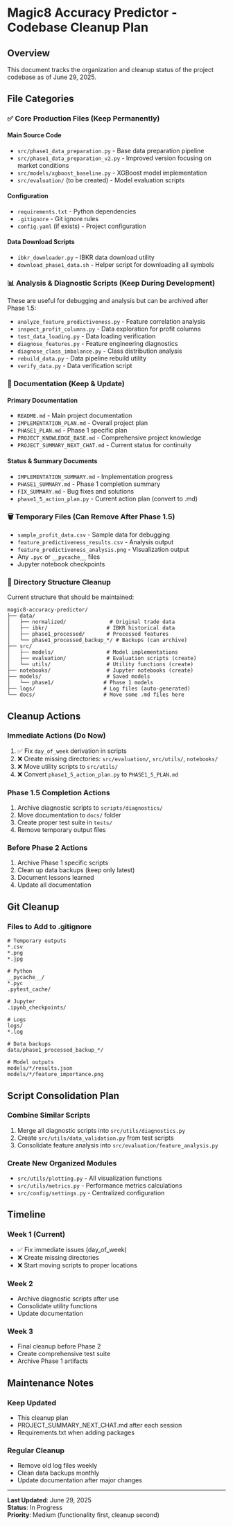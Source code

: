 # Magic8 Accuracy Predictor - Codebase Cleanup Plan

## Overview
This document tracks the organization and cleanup status of the project codebase as of June 29, 2025.

## File Categories

### ✅ Core Production Files (Keep Permanently)

#### Main Source Code
- `src/phase1_data_preparation.py` - Base data preparation pipeline
- `src/phase1_data_preparation_v2.py` - Improved version focusing on market conditions
- `src/models/xgboost_baseline.py` - XGBoost model implementation
- `src/evaluation/` (to be created) - Model evaluation scripts

#### Configuration
- `requirements.txt` - Python dependencies
- `.gitignore` - Git ignore rules
- `config.yaml` (if exists) - Project configuration

#### Data Download Scripts
- `ibkr_downloader.py` - IBKR data download utility
- `download_phase1_data.sh` - Helper script for downloading all symbols

### 📊 Analysis & Diagnostic Scripts (Keep During Development)

These are useful for debugging and analysis but can be archived after Phase 1.5:

- `analyze_feature_predictiveness.py` - Feature correlation analysis
- `inspect_profit_columns.py` - Data exploration for profit columns
- `test_data_loading.py` - Data loading verification
- `diagnose_features.py` - Feature engineering diagnostics
- `diagnose_class_imbalance.py` - Class distribution analysis
- `rebuild_data.py` - Data pipeline rebuild utility
- `verify_data.py` - Data verification script

### 📝 Documentation (Keep & Update)

#### Primary Documentation
- `README.md` - Main project documentation
- `IMPLEMENTATION_PLAN.md` - Overall project plan
- `PHASE1_PLAN.md` - Phase 1 specific plan
- `PROJECT_KNOWLEDGE_BASE.md` - Comprehensive project knowledge
- `PROJECT_SUMMARY_NEXT_CHAT.md` - Current status for continuity

#### Status & Summary Documents
- `IMPLEMENTATION_SUMMARY.md` - Implementation progress
- `PHASE1_SUMMARY.md` - Phase 1 completion summary
- `FIX_SUMMARY.md` - Bug fixes and solutions
- `phase1_5_action_plan.py` - Current action plan (convert to .md)

### 🗑️ Temporary Files (Can Remove After Phase 1.5)

- `sample_profit_data.csv` - Sample data for debugging
- `feature_predictiveness_results.csv` - Analysis output
- `feature_predictiveness_analysis.png` - Visualization output
- Any `.pyc` or `__pycache__` files
- Jupyter notebook checkpoints

### 📁 Directory Structure Cleanup

Current structure that should be maintained:
```
magic8-accuracy-predictor/
├── data/
│   ├── normalized/              # Original trade data
│   ├── ibkr/                   # IBKR historical data
│   ├── phase1_processed/       # Processed features
│   └── phase1_processed_backup_*/ # Backups (can archive)
├── src/
│   ├── models/                 # Model implementations
│   ├── evaluation/             # Evaluation scripts (create)
│   └── utils/                  # Utility functions (create)
├── notebooks/                  # Jupyter notebooks (create)
├── models/                     # Saved models
│   └── phase1/                # Phase 1 models
├── logs/                      # Log files (auto-generated)
└── docs/                      # Move some .md files here
```

## Cleanup Actions

### Immediate Actions (Do Now)
1. ✅ Fix `day_of_week` derivation in scripts
2. ❌ Create missing directories: `src/evaluation/`, `src/utils/`, `notebooks/`
3. ❌ Move utility scripts to `src/utils/`
4. ❌ Convert `phase1_5_action_plan.py` to `PHASE1_5_PLAN.md`

### Phase 1.5 Completion Actions
1. Archive diagnostic scripts to `scripts/diagnostics/`
2. Move documentation to `docs/` folder
3. Create proper test suite in `tests/`
4. Remove temporary output files

### Before Phase 2 Actions
1. Archive Phase 1 specific scripts
2. Clean up data backups (keep only latest)
3. Document lessons learned
4. Update all documentation

## Git Cleanup

### Files to Add to .gitignore
```
# Temporary outputs
*.csv
*.png
*.jpg

# Python
__pycache__/
*.pyc
.pytest_cache/

# Jupyter
.ipynb_checkpoints/

# Logs
logs/
*.log

# Data backups
data/phase1_processed_backup_*/

# Model outputs
models/*/results.json
models/*/feature_importance.png
```

## Script Consolidation Plan

### Combine Similar Scripts
1. Merge all diagnostic scripts into `src/utils/diagnostics.py`
2. Create `src/utils/data_validation.py` from test scripts
3. Consolidate feature analysis into `src/evaluation/feature_analysis.py`

### Create New Organized Modules
- `src/utils/plotting.py` - All visualization functions
- `src/utils/metrics.py` - Performance metrics calculations
- `src/config/settings.py` - Centralized configuration

## Timeline

### Week 1 (Current)
- ✅ Fix immediate issues (day_of_week)
- ❌ Create missing directories
- ❌ Start moving scripts to proper locations

### Week 2
- Archive diagnostic scripts after use
- Consolidate utility functions
- Update documentation

### Week 3
- Final cleanup before Phase 2
- Create comprehensive test suite
- Archive Phase 1 artifacts

## Maintenance Notes

### Keep Updated
- This cleanup plan
- PROJECT_SUMMARY_NEXT_CHAT.md after each session
- Requirements.txt when adding packages

### Regular Cleanup
- Remove old log files weekly
- Clean data backups monthly
- Update documentation after major changes

---

**Last Updated**: June 29, 2025  
**Status**: In Progress  
**Priority**: Medium (functionality first, cleanup second)
